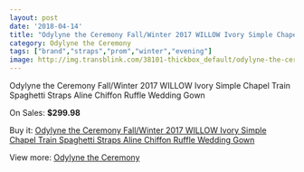 ```yaml
---
layout: post
date: '2018-04-14'
title: "Odylyne the Ceremony Fall/Winter 2017 WILLOW Ivory Simple Chapel Train Spaghetti Straps Aline Chiffon Ruffle Wedding Gown"
category: Odylyne the Ceremony
tags: ["brand","straps","prom","winter","evening"]
image: http://img.transblink.com/38101-thickbox_default/odylyne-the-ceremony-fall-winter-2017-willow-ivory-simple-chapel-train-spaghetti-straps-aline-chiffon-ruffle-wedding-gown.jpg
---
```

Odylyne the Ceremony Fall/Winter 2017 WILLOW Ivory Simple Chapel Train Spaghetti Straps Aline Chiffon Ruffle Wedding Gown

On Sales: **$299.98**
<a href="https://www.transblink.com/en/odylyne-the-ceremony/12094-odylyne-the-ceremony-fall-winter-2017-willow-ivory-simple-chapel-train-spaghetti-straps-aline-chiffon-ruffle-wedding-gown.html"><amp-img layout="responsive" width="600" height="600" src="//img.transblink.com/38101-thickbox_default/odylyne-the-ceremony-fall-winter-2017-willow-ivory-simple-chapel-train-spaghetti-straps-aline-chiffon-ruffle-wedding-gown.jpg" alt="Odylyne the Ceremony Fall/Winter 2017 WILLOW Ivory Simple Chapel Train Spaghetti Straps Aline Chiffon Ruffle Wedding Gown 0" /></a>
<a href="https://www.transblink.com/en/odylyne-the-ceremony/12094-odylyne-the-ceremony-fall-winter-2017-willow-ivory-simple-chapel-train-spaghetti-straps-aline-chiffon-ruffle-wedding-gown.html"><amp-img layout="responsive" width="600" height="600" src="//img.transblink.com/38102-thickbox_default/odylyne-the-ceremony-fall-winter-2017-willow-ivory-simple-chapel-train-spaghetti-straps-aline-chiffon-ruffle-wedding-gown.jpg" alt="Odylyne the Ceremony Fall/Winter 2017 WILLOW Ivory Simple Chapel Train Spaghetti Straps Aline Chiffon Ruffle Wedding Gown 1" /></a>

Buy it: [Odylyne the Ceremony Fall/Winter 2017 WILLOW Ivory Simple Chapel Train Spaghetti Straps Aline Chiffon Ruffle Wedding Gown](https://www.transblink.com/en/odylyne-the-ceremony/12094-odylyne-the-ceremony-fall-winter-2017-willow-ivory-simple-chapel-train-spaghetti-straps-aline-chiffon-ruffle-wedding-gown.html "Odylyne the Ceremony Fall/Winter 2017 WILLOW Ivory Simple Chapel Train Spaghetti Straps Aline Chiffon Ruffle Wedding Gown")

View more: [Odylyne the Ceremony](https://www.transblink.com/en/133-odylyne-the-ceremony "Odylyne the Ceremony")